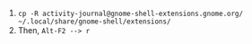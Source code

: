 1. `cp -R activity-journal@gnome-shell-extensions.gnome.org/ ~/.local/share/gnome-shell/extensions/`
2. Then, `Alt-F2 --> r`
